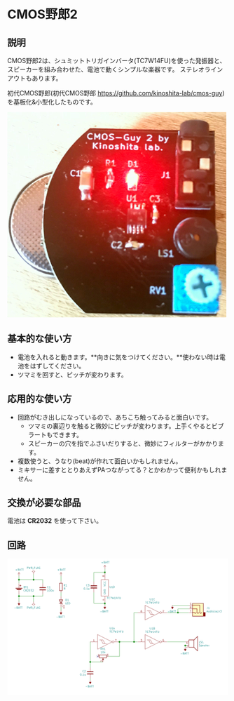 # CMOS野郎2
## 説明
CMOS野郎2は、シュミットトリガインバータ(TC7W14FU)を使った発振器と、スピーカーを組み合わせた、電池で動くシンプルな楽器です。
ステレオラインアウトもあります。

初代CMOS野郎(初代CMOS野郎
https://github.com/kinoshita-lab/cmos-guy)を基板化&小型化したものです。

![CMOS野郎2](./image.JPG)


## 基本的な使い方
- 電池を入れると動きます。**向きに気をつけてください。**使わない時は電池をはずしてください。
- ツマミを回すと、ピッチが変わります。

## 応用的な使い方
- 回路がむき出しになっているので、あちこち触ってみると面白いです。
    - ツマミの裏辺りを触ると微妙にピッチが変わります。上手くやるとビブラートもできます。
    - スピーカーの穴を指でふさいだりすると、微妙にフィルターがかかります。
- 複数使うと、うなり(beat)が作れて面白いかもしれません。
- ミキサーに差すととりあえずPAつながってる？とかわかって便利かもしれません。

## 交換が必要な部品
電池は **CR2032** を使って下さい。

## 回路
![CMOS野郎2の回路図](./schematic.png)

